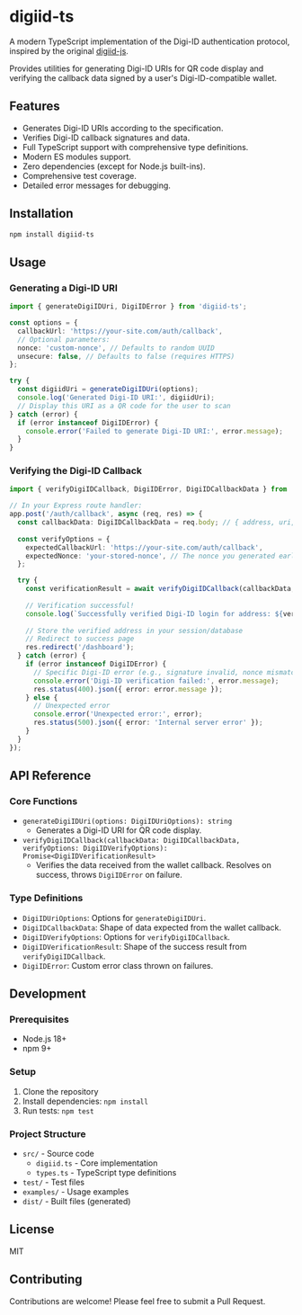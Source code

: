 # digiid-ts

A modern TypeScript implementation of the Digi-ID authentication protocol, inspired by the original [digiid-js](https://github.com/digibyte-core/digiid-js).

Provides utilities for generating Digi-ID URIs for QR code display and verifying the callback data signed by a user's Digi-ID-compatible wallet.

## Features

*   Generates Digi-ID URIs according to the specification.
*   Verifies Digi-ID callback signatures and data.
*   Full TypeScript support with comprehensive type definitions.
*   Modern ES modules support.
*   Zero dependencies (except for Node.js built-ins).
*   Comprehensive test coverage.
*   Detailed error messages for debugging.

## Installation

```bash
npm install digiid-ts
```

## Usage

### Generating a Digi-ID URI

```typescript
import { generateDigiIDUri, DigiIDError } from 'digiid-ts';

const options = {
  callbackUrl: 'https://your-site.com/auth/callback',
  // Optional parameters:
  nonce: 'custom-nonce', // Defaults to random UUID
  unsecure: false, // Defaults to false (requires HTTPS)
};

try {
  const digiidUri = generateDigiIDUri(options);
  console.log('Generated Digi-ID URI:', digiidUri);
  // Display this URI as a QR code for the user to scan
} catch (error) {
  if (error instanceof DigiIDError) {
    console.error('Failed to generate Digi-ID URI:', error.message);
  }
}
```

### Verifying the Digi-ID Callback

```typescript
import { verifyDigiIDCallback, DigiIDError, DigiIDCallbackData } from 'digiid-ts';

// In your Express route handler:
app.post('/auth/callback', async (req, res) => {
  const callbackData: DigiIDCallbackData = req.body; // { address, uri, signature }
  
  const verifyOptions = {
    expectedCallbackUrl: 'https://your-site.com/auth/callback',
    expectedNonce: 'your-stored-nonce', // The nonce you generated earlier
  };

  try {
    const verificationResult = await verifyDigiIDCallback(callbackData, verifyOptions);
    
    // Verification successful!
    console.log(`Successfully verified Digi-ID login for address: ${verificationResult.address}`);
    
    // Store the verified address in your session/database
    // Redirect to success page
    res.redirect('/dashboard');
  } catch (error) {
    if (error instanceof DigiIDError) {
      // Specific Digi-ID error (e.g., signature invalid, nonce mismatch, URL mismatch)
      console.error('Digi-ID verification failed:', error.message);
      res.status(400).json({ error: error.message });
    } else {
      // Unexpected error
      console.error('Unexpected error:', error);
      res.status(500).json({ error: 'Internal server error' });
    }
  }
});
```

## API Reference

### Core Functions

*   `generateDigiIDUri(options: DigiIDUriOptions): string`
    *   Generates a Digi-ID URI for QR code display.
*   `verifyDigiIDCallback(callbackData: DigiIDCallbackData, verifyOptions: DigiIDVerifyOptions): Promise<DigiIDVerificationResult>`
    *   Verifies the data received from the wallet callback. Resolves on success, throws `DigiIDError` on failure.

### Type Definitions

*   `DigiIDUriOptions`: Options for `generateDigiIDUri`.
*   `DigiIDCallbackData`: Shape of data expected from the wallet callback.
*   `DigiIDVerifyOptions`: Options for `verifyDigiIDCallback`.
*   `DigiIDVerificationResult`: Shape of the success result from `verifyDigiIDCallback`.
*   `DigiIDError`: Custom error class thrown on failures.

## Development

### Prerequisites

*   Node.js 18+
*   npm 9+

### Setup

1.  Clone the repository
2.  Install dependencies: `npm install`
3.  Run tests: `npm test`

### Project Structure

*   `src/` - Source code
    *   `digiid.ts` - Core implementation
    *   `types.ts` - TypeScript type definitions
*   `test/` - Test files
*   `examples/` - Usage examples
*   `dist/` - Built files (generated)

## License

MIT

## Contributing

Contributions are welcome! Please feel free to submit a Pull Request.